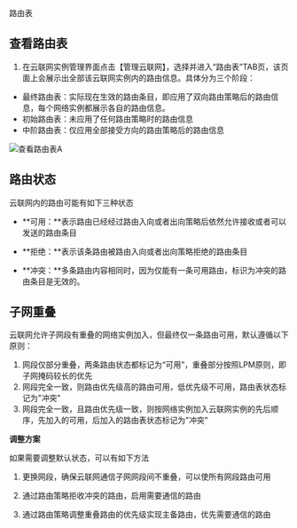 路由表

## 查看路由表

1. 在云联网实例管理界面点击【管理云联网】，选择并进入“路由表”TAB页，该页面上会展示出全部该云联网实例内的路由信息。具体分为三个阶段：

- 最终路由表：实际现在生效的路由条目，即应用了双向路由策略后的路由信息，每个网络实例都展示各自的路由信息。
- 初始路由表：未应用了任何路由策略时的路由信息
- 中阶路由表：仅应用全部接受方向的路由策略后的路由信息

![查看路由表A](D:\ina.li\云联网\20241028\image\查看路由表A.png)

## 路由状态

云联网内的路由可能有如下三种状态

- **可用：**表示路由已经经过路由入向或者出向策略后依然允许接收或者可以发送的路由条目

- **拒绝：**表示该条路由被路由入向或者出向策略拒绝的路由条目

- **冲突：**多条路由内容相同时，因为仅能有一条可用路由，标识为冲突的路由条目是无效的。

## 子网重叠

云联网允许子网段有重叠的网络实例加入，但最终仅一条路由可用，默认遵循以下原则：

1. 网段仅部分重叠，两条路由状态都标记为“可用”，重叠部分按照LPM原则，即子网掩码较长的优先
2. 网段完全一致，则路由优先级高的路由可用，低优先级不可用，路由表状态标记为"冲突"
3. 网段完全一致，且路由优先级一致，则按网络实例加入云联网实例的先后顺序，先加入的可用，后加入的路由表状态标记为"冲突"

**调整方案**

如果需要调整默认状态，可以有如下方法

1. 更换网段，确保云联网通信子网网段间不重叠，可以使所有网段路由可用

2. 通过路由策略拒收冲突的路由，启用需要通信的路由

3. 通过路由策略调整重叠路由的优先级实现主备路由，优先需要通信的路由